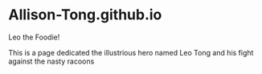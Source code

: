 # Allison-Tong.github.io
Leo the Foodie!
<p> This is a page dedicated the illustrious hero named Leo Tong and his fight against the nasty racoons </p>
